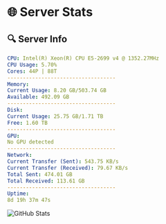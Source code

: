 # 🌐 Server Stats
## 🔍 Server Info
```yaml
CPU: Intel(R) Xeon(R) CPU E5-2699 v4 @ 1352.27MHz
CPU Usage: 5.70%
Cores: 44P | 88T
-----------------------------------
Memory:
Current Usage: 8.20 GB/503.74 GB
Available: 492.09 GB
-----------------------------------
Disk:
Current Usage: 25.75 GB/1.71 TB
Free: 1.60 TB
-----------------------------------
GPU:
No GPU detected
-----------------------------------
Network:
Current Transfer (Sent): 543.75 KB/s
Current Transfer (Received): 79.67 KB/s
Total Sent: 474.01 GB
Total Received: 113.61 GB
-----------------------------------
Uptime:
8d 19h 37m 47s
```
![GitHub Stats](https://img.shields.io/badge/Updated-2025-04-28_12:46:35-blue)
